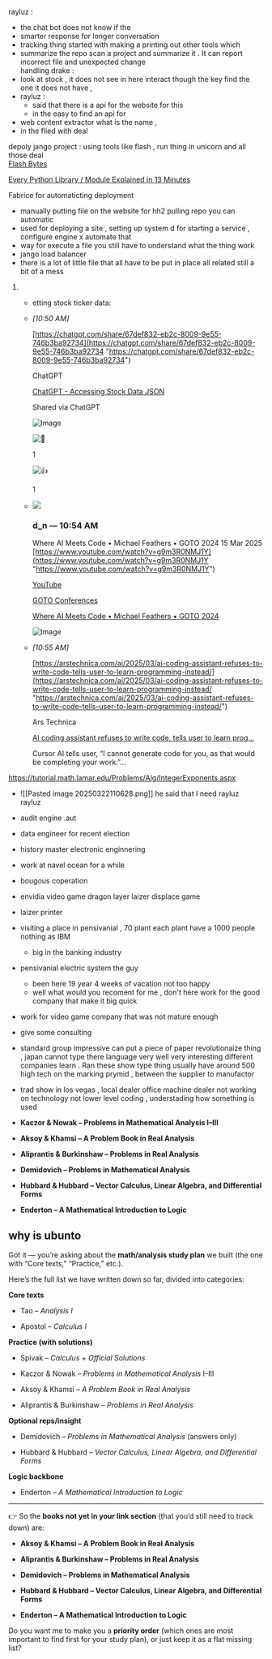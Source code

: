 
rayluz :  
- the chat bot  does not know if the 
-  smarter   response  for  longer  conversation  
- tracking thing   started with  making  a printing  out other tools  which  
- summarize the  repo   scan  a project and summarize it  .  It  can report  incorrect  file and  unexpected change  
handling   drake  : 
- look  at stock   ,  it does not see in  here interact though the key  find the one it does not have , 
- rayluz  : 
	- said that there is a  api  for the website for this  
	- in the  easy  to  find   an  api  for 
- web content  extractor  what is the name   ,   
- in the flied with  deal  

depoly   jango  project : 
using tools like flash     ,  run thing in  unicorn  and all those deal    
[Flash Bytes](https://www.youtube.com/channel/UCYEjQ85zgURqDHGhhW5eVcg)

[Every Python Library / Module Explained in 13 Minutes](https://www.youtube.com/watch?v=Yh5gcLG6C3Q)

Fabrice for  automaticting deployment  
- manually    putting file on the website   for hh2 pulling   repo  you can automatic
- used for deploying a  site   ,  setting  up  system  d for  starting  a service  , configure engine x  automate that  
- way  for execute a file  you still have to understand  what the thing work  
- jango   load  balancer  
- there is a lot of little file that all  have to  be  put in  place all related   still  a  bit of a mess    
1. - etting stock ticker data:
        
    - _[_10:50 AM_]_
        
        [https://chatgpt.com/share/67def832-eb2c-8009-9e55-746b3ba92734](https://chatgpt.com/share/67def832-eb2c-8009-9e55-746b3ba92734 "https://chatgpt.com/share/67def832-eb2c-8009-9e55-746b3ba92734")
        
        ChatGPT
        
        [ChatGPT - Accessing Stock Data JSON](https://chatgpt.com/share/67def832-eb2c-8009-9e55-746b3ba92734)
        
        Shared via ChatGPT
        
        [](https://cdn.oaistatic.com/assets/chatgpt-share-og-u7j5uyao.webp)
        
        ![Image](https://images-ext-1.discordapp.net/external/Mq33KQa9wHEU5skTeK_xn-9R8-j7XejheyqZ-sxdGwk/https/cdn.oaistatic.com/assets/chatgpt-share-og-u7j5uyao.webp?format=webp&width=125&height=70)
        
        ![💯](https://discordapp.com/assets/437bb4cb344550ff.svg)
        
        1
        
        ![👍](https://discordapp.com/assets/a4faf6864a96a042.svg)
        
        1
        
    - ![](https://cdn.discordapp.com/avatars/722058921963159602/eae200418ee74c8dd457938cc756ca17.webp?size=128)
        
        ### d_n _—_ 10:54 AM
        
        Where AI Meets Code • Michael Feathers • GOTO 2024 15 Mar 2025 [https://www.youtube.com/watch?v=g9m3R0NMJ1Y](https://www.youtube.com/watch?v=g9m3R0NMJ1Y "https://www.youtube.com/watch?v=g9m3R0NMJ1Y")
        
        [YouTube](https://www.youtube.com/)
        
        [GOTO Conferences](https://www.youtube.com/channel/UCs_tLP3AiwYKwdUHpltJPuA)
        
        [Where AI Meets Code • Michael Feathers • GOTO 2024](https://www.youtube.com/watch?v=g9m3R0NMJ1Y)
        
        [](https://discordapp.com/popout)
        
        ![Image](https://images-ext-1.discordapp.net/external/idv90lTKTE-0TLbhr7Vya1IJspU-Q8ZOMgSxn7xKAQI/https/i.ytimg.com/vi/g9m3R0NMJ1Y/maxresdefault.jpg?format=webp&width=625&height=352)
        
        [](https://www.youtube.com/watch?v=g9m3R0NMJ1Y)
        
    - _[_10:55 AM_]_
        
        [https://arstechnica.com/ai/2025/03/ai-coding-assistant-refuses-to-write-code-tells-user-to-learn-programming-instead/](https://arstechnica.com/ai/2025/03/ai-coding-assistant-refuses-to-write-code-tells-user-to-learn-programming-instead/ "https://arstechnica.com/ai/2025/03/ai-coding-assistant-refuses-to-write-code-tells-user-to-learn-programming-instead/")
        
        Ars Technica
        
        [AI coding assistant refuses to write code, tells user to learn prog...](https://arstechnica.com/ai/2025/03/ai-coding-assistant-refuses-to-write-code-tells-user-to-learn-programming-instead/)
        
        Cursor AI tells user, “I cannot generate code for you, as that would be completing your work.”…
        
        [](https://cdn.arstechnica.net/wp-content/uploads/2025/03/robot_no_sign_3-1152x648.jpg)


https://tutorial.math.lamar.edu/Problems/Alg/IntegerExponents.aspx 
- ![[Pasted image 20250322110628.png]]
he said that I need  rayluz  
rayluz  
-  audit  engine  .aut  
- data engineer  for  recent  election  
- history  master   electronic  enginnering  
- work  at navel  ocean  for  a while   
- bougous   coperation  
- envidia video  game  dragon  layer  laizer  displace game 
- laizer  printer  
- visiting  a place in  pensivanial  , 70 plant each plant  have a 1000  people nothing  as  IBM   
	- big in the banking industry  
- pensivanial  electric system  the guy  
	- been  here  19 year  4 weeks of  vacation not too happy  
	- well  what would you recoment  for me ,  don't  here  work  for the good  company that make  it big  quick  
- work for video game company that was not mature  enough   
- give some  consulting  
- standard group   impressive   can  put  a piece   of paper  revolutionaize thing  ,   japan cannot type  there language very well  very interesting  different companies  learn .  Ran  these  show type thing  usually  have around 500  high  tech   on the marking  prymid     ,  between the supplier  to manufactor  
- trad show in los vegas  ,  local  dealer  office machine dealer    not working on technology   not lower  level  coding  , understading how   something  is used  
- **Kaczor & Nowak – Problems in Mathematical Analysis I–III**
    
- **Aksoy & Khamsi – A Problem Book in Real Analysis**
    
- **Aliprantis & Burkinshaw – Problems in Real Analysis**
    
- **Demidovich – Problems in Mathematical Analysis**
    
- **Hubbard & Hubbard – Vector Calculus, Linear Algebra, and Differential Forms**
    
- **Enderton – A Mathematical Introduction to Logic**

##  why  is  ubunto  


Got it — you’re asking about the **math/analysis study plan** we built (the one with “Core texts,” “Practice,” etc.).

Here’s the full list we have written down so far, divided into categories:

**Core texts**

- Tao – _Analysis I_
    
- Apostol – _Calculus I_
    

**Practice (with solutions)**

- Spivak – _Calculus_ + _Official Solutions_
    
- Kaczor & Nowak – _Problems in Mathematical Analysis_ I–III
    
- Aksoy & Khamsi – _A Problem Book in Real Analysis_
    
- Aliprantis & Burkinshaw – _Problems in Real Analysis_
    

**Optional reps/insight**

- Demidovich – _Problems in Mathematical Analysis_ (answers only)
    
- Hubbard & Hubbard – _Vector Calculus, Linear Algebra, and Differential Forms_
    

**Logic backbone**

- Enderton – _A Mathematical Introduction to Logic_
    

---

👉 So the **books not yet in your link section** (that you’d still need to track down) are:

- **Aksoy & Khamsi – A Problem Book in Real Analysis**
    
- **Aliprantis & Burkinshaw – Problems in Real Analysis**
    
- **Demidovich – Problems in Mathematical Analysis**
    
- **Hubbard & Hubbard – Vector Calculus, Linear Algebra, and Differential Forms**
    
- **Enderton – A Mathematical Introduction to Logic**
    

Do you want me to make you a **priority order** (which ones are most important to find first for your study plan), or just keep it as a flat missing list?